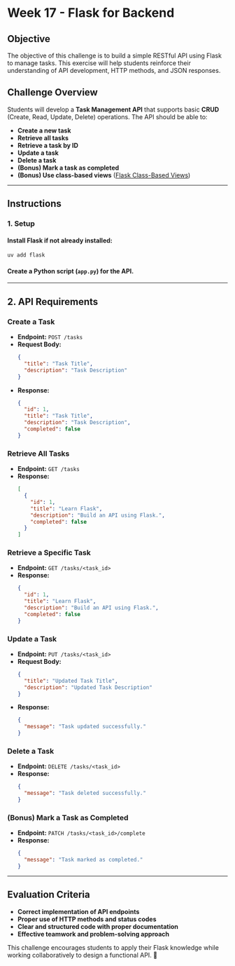 # Week 17 - Flask for Backend

## Objective

The objective of this challenge is to build a simple RESTful API using Flask to manage tasks. This exercise will help students reinforce their understanding of API development, HTTP methods, and JSON responses.

## Challenge Overview

Students will develop a **Task Management API** that supports basic **CRUD** (Create, Read, Update, Delete) operations. The API should be able to:

- **Create a new task**
- **Retrieve all tasks**
- **Retrieve a task by ID**
- **Update a task**
- **Delete a task**
- **(Bonus) Mark a task as completed**
- **(Bonus) Use class-based views** ([Flask Class-Based Views](https://flask.palletsprojects.com/en/stable/views/))

---

## Instructions

### **1. Setup**

#### **Install Flask if not already installed:**

```sh
uv add flask
```

#### **Create a Python script (`app.py`) for the API.**

---

## **2. API Requirements**

### **Create a Task**

- **Endpoint:** `POST /tasks`
- **Request Body:**
  ```json
  {
    "title": "Task Title",
    "description": "Task Description"
  }
  ```
- **Response:**
  ```json
  {
    "id": 1,
    "title": "Task Title",
    "description": "Task Description",
    "completed": false
  }
  ```

### **Retrieve All Tasks**

- **Endpoint:** `GET /tasks`
- **Response:**
  ```json
  [
    {
      "id": 1,
      "title": "Learn Flask",
      "description": "Build an API using Flask.",
      "completed": false
    }
  ]
  ```

### **Retrieve a Specific Task**

- **Endpoint:** `GET /tasks/<task_id>`
- **Response:**
  ```json
  {
    "id": 1,
    "title": "Learn Flask",
    "description": "Build an API using Flask.",
    "completed": false
  }
  ```

### **Update a Task**

- **Endpoint:** `PUT /tasks/<task_id>`
- **Request Body:**
  ```json
  {
    "title": "Updated Task Title",
    "description": "Updated Task Description"
  }
  ```
- **Response:**
  ```json
  {
    "message": "Task updated successfully."
  }
  ```

### **Delete a Task**

- **Endpoint:** `DELETE /tasks/<task_id>`
- **Response:**
  ```json
  {
    "message": "Task deleted successfully."
  }
  ```

### **(Bonus) Mark a Task as Completed**

- **Endpoint:** `PATCH /tasks/<task_id>/complete`
- **Response:**
  ```json
  {
    "message": "Task marked as completed."
  }
  ```

---

## **Evaluation Criteria**

- **Correct implementation of API endpoints**
- **Proper use of HTTP methods and status codes**
- **Clear and structured code with proper documentation**
- **Effective teamwork and problem-solving approach**

This challenge encourages students to apply their Flask knowledge while working collaboratively to design a functional API. 🚀

